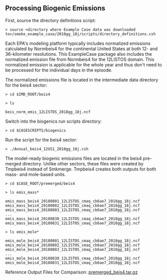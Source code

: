 ## Processing Biogenic Emissions

First, source the directory definitions script:


```
> source <directory where Example Case data was downloaded to>/smoke_example_case/2018gg_18j/scripts/directory_definitions.csh
```

Each EPA's modeling platform typically includes normalized emissions calculated by Normbeis4 for the continental United States at both 12- and 36-kilometer resolutions. This ExampleCase package also includes the normalized emission file from Normbeis4 for the 12LISTOS domain. This normalized emission is applicable for the whole year and thus don't need to be processed for the individual days in the episode. 

The normalized emissions file is located in the intermediate data directory for the beis4 sector:

```
> cd $IMD_ROOT/beis4
```

```
> ls
```

```
beis_norm_emis_12LISTOS_2018gg_18j.ncf
```

Switch into the biogenics run scripts directory:

```
> cd $CASESCRIPTS/biogenics
```


Run the script for the beis4 sector:

```
> ./Annual_beis4_12US1_2018gg_18j.csh
```

The model-ready biogenic emissions files are located in the beis4 pre-merged directory. Unlike other sectors, these files were created by Tmpbeis4 instead of Smkmerge. Tmpbeis4 creates both outputs for both mass- and mole-based units.

```
> cd $CASE_ROOT/premerged/beis4
```

```
> ls emis_mass*
```

```
emis_mass_beis4_20180801_12LISTOS_cmaq_cb6ae7_2018gg_18j.ncf
emis_mass_beis4_20180802_12LISTOS_cmaq_cb6ae7_2018gg_18j.ncf
emis_mass_beis4_20180803_12LISTOS_cmaq_cb6ae7_2018gg_18j.ncf
...
emis_mass_beis4_20180830_12LISTOS_cmaq_cb6ae7_2018gg_18j.ncf
emis_mass_beis4_20180831_12LISTOS_cmaq_cb6ae7_2018gg_18j.ncf
```


```
> ls emis_mole*
```

```
emis_mole_beis4_20180801_12LISTOS_cmaq_cb6ae7_2018gg_18j.ncf
emis_mole_beis4_20180802_12LISTOS_cmaq_cb6ae7_2018gg_18j.ncf
emis_mole_beis4_20180803_12LISTOS_cmaq_cb6ae7_2018gg_18j.ncf
...
emis_mole_beis4_20180830_12LISTOS_cmaq_cb6ae7_2018gg_18j.ncf
emis_mole_beis4_20180831_12LISTOS_cmaq_cb6ae7_2018gg_18j.ncf
```
 
Reference Output Files for Comparison: [premerged_beis4.tar.gz](https://drive.google.com/file/d/1Qrn7hjMHTswMdvfeq7Yh4P3tVX7vCiBe/view?usp=share_link)
